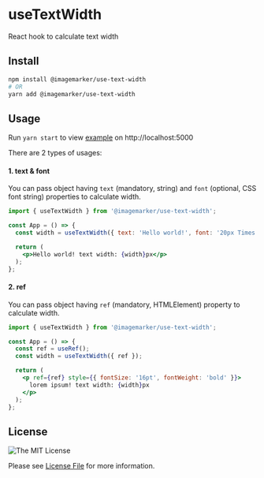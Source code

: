 # useTextWidth

React hook to calculate text width

## Install

```bash
npm install @imagemarker/use-text-width
# OR
yarn add @imagemarker/use-text-width
```

## Usage

Run `yarn start` to view [example](src/examples/simple.tsx) on http://localhost:5000

There are 2 types of usages:

#### 1. text & font

You can pass object having `text` (mandatory, string) and `font` (optional, CSS font string) properties to calculate width.
 
```jsx
import { useTextWidth } from '@imagemarker/use-text-width';

const App = () => {
  const width = useTextWidth({ text: 'Hello world!', font: '20px Times' });

  return (
    <p>Hello world! text width: {width}px</p>
  );
};
```

#### 2. ref

You can pass object having `ref` (mandatory, HTMLElement) property to calculate width.
 
```jsx
import { useTextWidth } from '@imagemarker/use-text-width';

const App = () => {
  const ref = useRef();
  const width = useTextWidth({ ref });

  return (
    <p ref={ref} style={{ fontSize: '16pt', fontWeight: 'bold' }}>
      lorem ipsum! text width: {width}px
    </p>
  );
};
```

## License

![The MIT License](https://img.shields.io/badge/license-MIT-brightgreen.svg)

Please see [License File](LICENSE.md) for more information.

